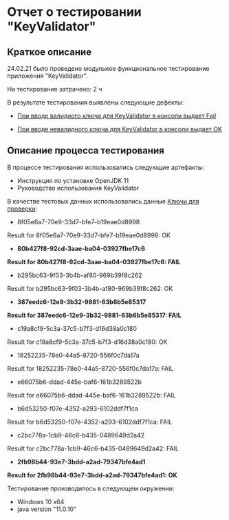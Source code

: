 # Отчет о тестировании "KeyValidator"

## Краткое описание 

24.02.21 было проведено модульное функциональное тестирование приложения "KeyValidator".

На тестирование затрачено: 2 ч

В результате тестирования выявлены следующие дефекты:

* [ При вводе валидного ключа для KeyValidator в консоли выдает Fail ](https://github.com/sgul554/java-1.1-task1/issues/1)

* [ При вводе невалидного ключа для KeyValidator в консоли выдает OK ](https://github.com/sgul554/java-1.1-task1/issues/3)

## Описание процесса тестирования 

В процессе тестирования использовались следующие артефакты:

* Инструкция по установке OpenJDK 11
* Руководство использования KeyValidator

В качестве тестовых данных использовались данные [Ключи для проверки](https://github.com/netology-code/javaqa-homeworks/blob/master/intro/user-manual.md):

* 8f05e6a7-70e9-33d7-bfe7-b19eae0d8998

Result for 8f05e6a7-70e9-33d7-bfe7-b19eae0d8998: OK

* **80b427f8-92cd-3aae-ba04-03927fbe17c6**

**Result for 80b427f8-92cd-3aae-ba04-03927fbe17c6: FAIL**

* b295bc63-9f03-3b4b-af80-969b39f8c262

Result for b295bc63-9f03-3b4b-af80-969b39f8c262: OK

* **387eedc6-12e9-3b32-9881-63b6b5e85317**

**Result for 387eedc6-12e9-3b32-9881-63b6b5e85317: FAIL**

* c19a8cf9-5c3a-37c5-b7f3-d16d38a0c180

Result for c19a8cf9-5c3a-37c5-b7f3-d16d38a0c180: OK



* 18252235-78e0-44a5-8720-556f0c7da17a

Result for 18252235-78e0-44a5-8720-556f0c7da17a: FAIL

* e66075b6-ddad-445e-baf6-161b3289522b

Result for e66075b6-ddad-445e-baf6-161b3289522b: FAIL

* b6d53250-f07e-4352-a293-6102ddf7f1ca

Result for b6d53250-f07e-4352-a293-6102ddf7f1ca: FAIL

* c2bc778a-1cb9-46c6-b435-0489649d2a42

Result for c2bc778a-1cb9-46c6-b435-0489649d2a42: FAIL

* **2fb98b44-93e7-3bdd-a2ad-79347bfe4ad1**

**Result for 2fb98b44-93e7-3bdd-a2ad-79347bfe4ad1: OK**

Тестирование производилось в следующем окружении:

* Windows 10 х64
* java version "11.0.10" 